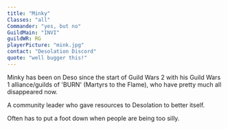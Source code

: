 ```yaml
---
title: "Minky"
Classes: "all"
Commander: "yes, but no"
GuildMain: "INVI"
guildWR: RG
playerPicture: "mink.jpg"
contact: "Desolation Discord"
quote: "well bugger this!"
---
```


Minky has been on Deso since the start of Guild Wars 2 with his Guild Wars 1 alliance/guilds of 'BURN' (Martyrs to the Flame), who have pretty much all disappeared now.

A community leader who gave resources to Desolation to better itself.

Often has to put a foot down when people are being too silly.
